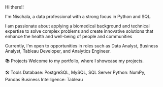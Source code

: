 Hi there!!

I'm Nischala, a data professional with a strong focus in Python and SQL. 

I am passionate about applying a biomedical background and technical expertise to solve complex problems and create innovative solutions that enhance the health and well-being of people and communities

Currently, I'm open to opportunities in roles such as Data Analyst, Business Analyst, Tableau Developer, and Analytics Engineer.

📚 Projects
Welcome to my portfolio, where I showcase my projects.


🛠️ Tools
Database: PostgreSQL, MySQL, SQL Server
Python: NumPy, Pandas
Business Intelligence: Tableau

